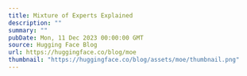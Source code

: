 ```yaml
---
title: Mixture of Experts Explained
description: ""
summary: ""
pubDate: Mon, 11 Dec 2023 00:00:00 GMT
source: Hugging Face Blog
url: https://huggingface.co/blog/moe
thumbnail: "https://huggingface.co/blog/assets/moe/thumbnail.png"
---
```


